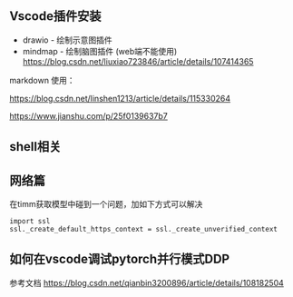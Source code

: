 
## Vscode插件安装


- drawio    - 绘制示意图插件
- mindmap   - 绘制脑图插件   (web端不能使用) https://blog.csdn.net/liuxiao723846/article/details/107414365


markdown 使用：

https://blog.csdn.net/linshen1213/article/details/115330264

https://www.jianshu.com/p/25f0139637b7


## shell相关


## 网络篇

在timm获取模型中碰到一个问题，加如下方式可以解决

```
import ssl 
ssl._create_default_https_context = ssl._create_unverified_context
```


## 如何在vscode调试pytorch并行模式DDP

参考文档 https://blog.csdn.net/qianbin3200896/article/details/108182504
